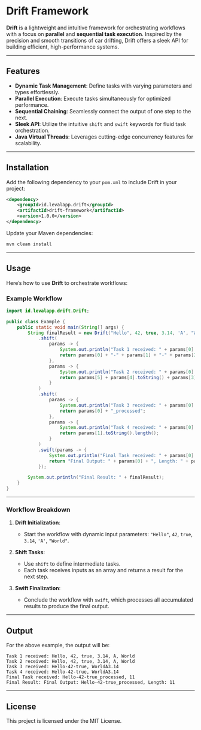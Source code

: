 # Drift Framework  

**Drift** is a lightweight and intuitive framework for orchestrating workflows with a focus on **parallel** and **sequential task execution**. Inspired by the precision and smooth transitions of car drifting, Drift offers a sleek API for building efficient, high-performance systems.

---

## Features  

- **Dynamic Task Management**: Define tasks with varying parameters and types effortlessly.  
- **Parallel Execution**: Execute tasks simultaneously for optimized performance.  
- **Sequential Chaining**: Seamlessly connect the output of one step to the next.  
- **Sleek API**: Utilize the intuitive `shift` and `swift` keywords for fluid task orchestration.  
- **Java Virtual Threads**: Leverages cutting-edge concurrency features for scalability.  

---

## Installation  

Add the following dependency to your `pom.xml` to include Drift in your project:

```xml
<dependency>  
    <groupId>id.levalapp.drift</groupId>  
    <artifactId>drift-framework</artifactId>  
    <version>1.0.0</version>  
</dependency>
```

Update your Maven dependencies:

```bash
mvn clean install
```

---

## Usage  

Here’s how to use **Drift** to orchestrate workflows:

### Example Workflow

```java
import id.levalapp.drift.Drift;

public class Example {
    public static void main(String[] args) {
        String finalResult = new Drift("Hello", 42, true, 3.14, 'A', "World")
            .shift(
                params -> {
                    System.out.println("Task 1 received: " + params[0] + ", " + params[1] + ", " + params[2] + ", " + params[3] + ", " + params[4] + ", " + params[5]);
                    return params[0] + "-" + params[1] + "-" + params[2];
                },
                params -> {
                    System.out.println("Task 2 received: " + params[0] + ", " + params[1] + ", " + params[2] + ", " + params[3] + ", " + params[4] + ", " + params[5]);
                    return params[5] + params[4].toString() + params[3].toString();
                }
            )
            .shift(
                params -> {
                    System.out.println("Task 3 received: " + params[0] + ", " + params[1]);
                    return params[0] + "_processed";
                },
                params -> {
                    System.out.println("Task 4 received: " + params[0] + ", " + params[1]);
                    return params[1].toString().length();
                }
            )
            .swift(params -> {
                System.out.println("Final Task received: " + params[0] + ", " + params[1]);
                return "Final Output: " + params[0] + ", Length: " + params[1];
            });

        System.out.println("Final Result: " + finalResult);
    }
}
```

---

### Workflow Breakdown  

1. **Drift Initialization**:
   - Start the workflow with dynamic input parameters: `"Hello"`, `42`, `true`, `3.14`, `'A'`, `"World"`.  

2. **Shift Tasks**:
   - Use `shift` to define intermediate tasks.
   - Each task receives inputs as an array and returns a result for the next step.  

3. **Swift Finalization**:
   - Conclude the workflow with `swift`, which processes all accumulated results to produce the final output.

---

## Output  

For the above example, the output will be:

```
Task 1 received: Hello, 42, true, 3.14, A, World
Task 2 received: Hello, 42, true, 3.14, A, World
Task 3 received: Hello-42-true, WorldA3.14
Task 4 received: Hello-42-true, WorldA3.14
Final Task received: Hello-42-true_processed, 11
Final Result: Final Output: Hello-42-true_processed, Length: 11
```

---

## License  

This project is licensed under the MIT License.  